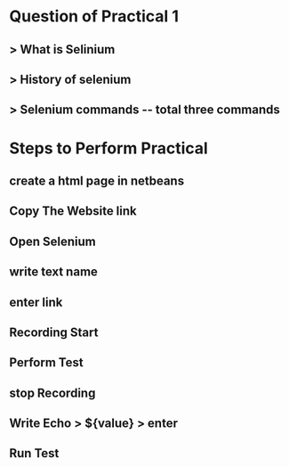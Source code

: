# Question of Practical 1
## > What is Selinium
## > History of selenium
## > Selenium commands -- total three commands  

# Steps to Perform Practical  
## create a html page in netbeans    
## Copy The Website link  
## Open Selenium  
## write text name  
## enter link  
## Recording Start  
## Perform Test  
## stop Recording  
## Write Echo > ${value} > enter
## Run Test
